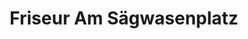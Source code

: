 ---
title: "Friseur Am Sägwasenplatz"
url: /bad-herrenalb/friseur-am-saegwasenplatz/
shop: Friseur
---
